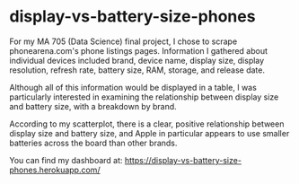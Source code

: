 # display-vs-battery-size-phones

For my MA 705 (Data Science) final project, I chose to scrape phonearena.com's phone listings pages. Information I gathered about individual devices included brand, device name, display size, display resolution, refresh rate, battery size, RAM, storage, and release date.

Although all of this information would be displayed in a table, I was particularly interested in examining the relationship between display size and battery size, with a breakdown by brand. 

According to my scatterplot, there is a clear, positive relationship between display size and battery size, and Apple in particular appears to use smaller batteries across the board than other brands.

You can find my dashboard at: https://display-vs-battery-size-phones.herokuapp.com/
